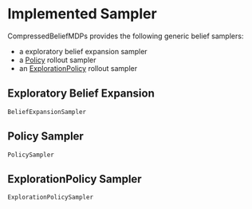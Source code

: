 # Implemented Sampler

CompressedBeliefMDPs provides the following generic belief samplers:
- a exploratory belief expansion sampler
- a [Policy](https://juliapomdp.github.io/POMDPs.jl/latest/api/#POMDPs.Policy) rollout sampler
- an [ExplorationPolicy](https://juliapomdp.github.io/POMDPs.jl/latest/POMDPTools/policies/#Exploration-Policies) rollout sampler

## Exploratory Belief Expansion

```@docs 
BeliefExpansionSampler
```

## Policy Sampler

```@docs 
PolicySampler
```

## ExplorationPolicy Sampler

```@docs 
ExplorationPolicySampler
```
